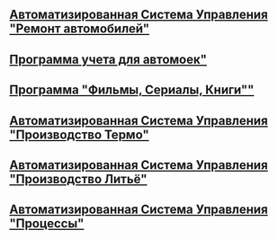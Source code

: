 ## [Автоматизированная Система Управления "Ремонт автомобилей"](remont)

## [Программа учета для автомоек"](carwashnet)

## [Программа "Фильмы, Сериалы, Книги""](mydb)

## [Автоматизированная Система Управления "Производство Термо"](thermo)

## [Автоматизированная Система Управления "Производство Литьё"](melt)

## [Автоматизированная Система Управления "Процессы"](processes)
